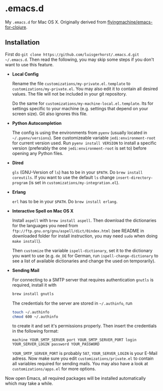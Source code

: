 # .emacs.d

My `.emacs.d` for Mac OS X. Originally derived from
[flyingmachine/emacs-for-clojure](https://github.com/flyingmachine/emacs-for-clojure).

## Installation

First do `git clone https://github.com/luisgerhorst/.emacs.d.git
~/.emacs.d`. Then read the following, you may skip some steps if you don't want to use this feature.

-   __Local Config__

    Rename the file `customizations/my-private.el.template` to
    `customizations/my-private.el`. You may also edit it to contain all
    desired values. The file will not be included in your git
    repository.

    Do the same for `customizations/my-machine-local.el.template`. Its
    for settings specific to your machine (e.g. settings that depend on
    your screen size). Git also ignores this file.

-   __Python Autocompletion__

    The config is using the environments from `pyenv` (usually located
    in `~/.pyenv/versions`). See customizeable variable
    `jedi:environment-root` for current version used. Run `pyenv install
    VERSION` to install a specific version (preferably the one
    `jedi:environment-root` is set to) before opening any Python files.

-   __Dired__

    `gls` (GNU-Version of `ls`) has to be in your `$PATH`. Do `brew
    install coreutils`. If you want to use the default `ls` change
    `insert-directory-program` (is set in
    `customizations/my-integration.el`).

-   __Erlang__

    `erl` has to be in your `$PATH`. Do `brew install erlang`.

-   __Interactive Spell on Mac OS X__

    Install `aspell` with `brew install aspell`. Then download the
    dictionaries for the languages you need from
    `ftp://ftp.gnu.org/gnu/aspell/dict/0index.html` (see README in
    downloaded folder for install instruction, you may need `sudo` when
    doing `make install`).

    Then `customize` the variable `ispell-dictionary`, set it to the
    dictionary you want to use (e.g. `de_DE` for German, run
    `ispell-change-dictionary` to see a list of available dictionaries
    and change the used on temporarily).

-   __Sending Mail__

    For connecting to a SMTP server that requires authentication
    `gnutls` is required, install it with

    ```sh
    brew install gnutls
    ```

    The credentials for the server are stored in `~/.authinfo`, run

    ```sh
    touch ~/.authinfo
    chmod 600 ~/.authinfo
    ```

    to create it and set it's permissions properly. Then insert the credentials in the following format:

    ```
    machine YOUR_SMTP_SERVER port YOUR_SMTP_SERVER_PORT login YOUR_SERVER_LOGIN password YOUR_PASSWORD
    ```

    `YOUR_SMTP_SERVER_PORT` is probably `587`, `YOUR_SERVER_LOGIN` is
    your E-Mail adress. Now make sure you edit
    `customizations/private.el` to contain all variables required for
    sending mails. You may also have a look at `customizations/apps.el`
    for more options.

Now open Emacs, all required packages will be installed automatically
which may take a while.

